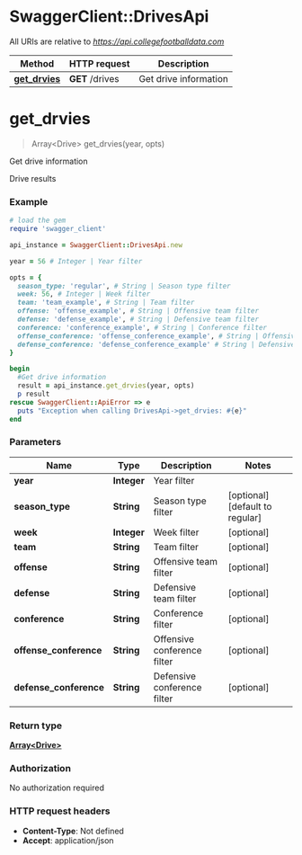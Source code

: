 # SwaggerClient::DrivesApi

All URIs are relative to *https://api.collegefootballdata.com*

Method | HTTP request | Description
------------- | ------------- | -------------
[**get_drvies**](DrivesApi.md#get_drvies) | **GET** /drives | Get drive information


# **get_drvies**
> Array&lt;Drive&gt; get_drvies(year, opts)

Get drive information

Drive results

### Example
```ruby
# load the gem
require 'swagger_client'

api_instance = SwaggerClient::DrivesApi.new

year = 56 # Integer | Year filter

opts = { 
  season_type: 'regular', # String | Season type filter
  week: 56, # Integer | Week filter
  team: 'team_example', # String | Team filter
  offense: 'offense_example', # String | Offensive team filter
  defense: 'defense_example', # String | Defensive team filter
  conference: 'conference_example', # String | Conference filter
  offense_conference: 'offense_conference_example', # String | Offensive conference filter
  defense_conference: 'defense_conference_example' # String | Defensive conference filter
}

begin
  #Get drive information
  result = api_instance.get_drvies(year, opts)
  p result
rescue SwaggerClient::ApiError => e
  puts "Exception when calling DrivesApi->get_drvies: #{e}"
end
```

### Parameters

Name | Type | Description  | Notes
------------- | ------------- | ------------- | -------------
 **year** | **Integer**| Year filter | 
 **season_type** | **String**| Season type filter | [optional] [default to regular]
 **week** | **Integer**| Week filter | [optional] 
 **team** | **String**| Team filter | [optional] 
 **offense** | **String**| Offensive team filter | [optional] 
 **defense** | **String**| Defensive team filter | [optional] 
 **conference** | **String**| Conference filter | [optional] 
 **offense_conference** | **String**| Offensive conference filter | [optional] 
 **defense_conference** | **String**| Defensive conference filter | [optional] 

### Return type

[**Array&lt;Drive&gt;**](Drive.md)

### Authorization

No authorization required

### HTTP request headers

 - **Content-Type**: Not defined
 - **Accept**: application/json



